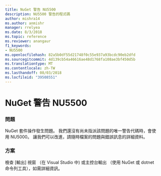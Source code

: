 ```yaml
---
title: NuGet 警告 NU5500
description: NU5500 警告的程式碼
author: mishra14
ms.author: anmishr
manager: rrelyea
ms.date: 8/3/2018
ms.topic: reference
ms.reviewer: anangaur
f1_keywords:
- NU5500
ms.openlocfilehash: 82a5b0df55d21748f0c55e937a93bcdc90eb2dfd
ms.sourcegitcommit: 4d139cb54a46616ae48d1768fa108ae3bf450d5b
ms.translationtype: MT
ms.contentlocale: zh-TW
ms.lasthandoff: 08/03/2018
ms.locfileid: "39508551"
---
```

# <a name="nuget-warning-nu5500"></a>NuGet 警告 NU5500

### <a name="issue"></a>問題

NuGet 套件操作發生問題。 我們還沒有尚未指派該問題的唯一警告代碼時，會使用 NU5000。 讓我們可以改進，請隨時檔案的問題與錯誤訊息的詳細資料。


### <a name="solution"></a>方案

檢查 [輸出] 視窗 （在 Visual Studio 中) 或主控台輸出 （使用 NuGet 或 dotnet 命令列工具），如需詳細資訊。



